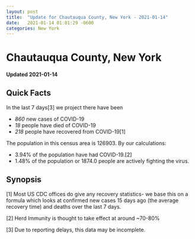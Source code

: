 ```yaml
---
layout: post
title:  "Update for Chautauqua County, New York - 2021-01-14"
date:   2021-01-14 01:01:29 -0600
categories: New York
---
```


# Chautauqua County, New York
#### Updated 2021-01-14

## Quick Facts

In the last 7 days[3] we project there have been
- *860* new cases of COVID-19
- *18* people have died of COVID-19
- *218* people have recovered from COVID-19[1]

The population in this census area is 126903. By our calculations:
- 3.94% of the population have had COVID-19.[2]
- 1.48% of the population or 1874.0 people are actively fighting the virus.

## Synopsis




[1] Most US CDC offices do give any recovery statistics- we base this on a formula which looks at confirmed new cases
15 days ago (the average recovery time) and deaths over the last 7 days.

[2] Herd Immunity is thought to take effect at around ~70-80%

[3] Due to reporting delays, this data may be incomplete.
 
    